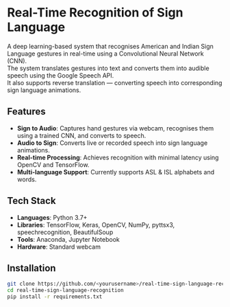 # Real-Time Recognition of Sign Language

A deep learning-based system that recognises American and Indian Sign Language gestures in real-time using a Convolutional Neural Network (CNN).  
The system translates gestures into text and converts them into audible speech using the Google Speech API.  
It also supports reverse translation — converting speech into corresponding sign language animations.

## Features
- **Sign to Audio**: Captures hand gestures via webcam, recognises them using a trained CNN, and converts to speech.
- **Audio to Sign**: Converts live or recorded speech into sign language animations.
- **Real-time Processing**: Achieves recognition with minimal latency using OpenCV and TensorFlow.
- **Multi-language Support**: Currently supports ASL & ISL alphabets and words.

## Tech Stack
- **Languages**: Python 3.7+
- **Libraries**: TensorFlow, Keras, OpenCV, NumPy, pyttsx3, speechrecognition, BeautifulSoup
- **Tools**: Anaconda, Jupyter Notebook
- **Hardware**: Standard webcam

## Installation
```bash
git clone https://github.com/<yourusername>/real-time-sign-language-recognition.git
cd real-time-sign-language-recognition
pip install -r requirements.txt
